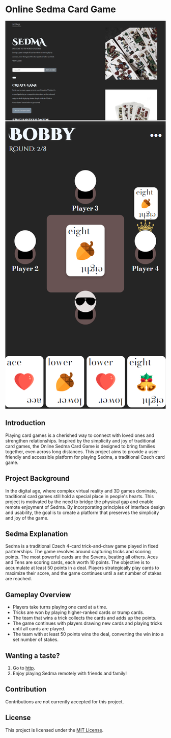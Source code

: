 # Online Sedma Card Game

![Page-screenshot](apps/tntapp/src/assets/inicial-page.png)
![Gameplay-screenshot](apps/tntapp/src/assets/sunglasses-example.png)

## Introduction

Playing card games is a cherished way to connect with loved ones and strengthen relationships. Inspired by the simplicity and joy of traditional card games, the Online Sedma Card Game is designed to bring families together, even across long distances. This project aims to provide a user-friendly and accessible platform for playing Sedma, a traditional Czech card game.

## Project Background

In the digital age, where complex virtual reality and 3D games dominate, traditional card games still hold a special place in people's hearts. This project is motivated by the need to bridge the physical gap and enable remote enjoyment of Sedma. By incorporating principles of interface design and usability, the goal is to create a platform that preserves the simplicity and joy of the game.

## Sedma Explanation

Sedma is a traditional Czech 4-card trick-and-draw game played in fixed partnerships. The game revolves around capturing tricks and scoring points. The most powerful cards are the Sevens, beating all others. Aces and Tens are scoring cards, each worth 10 points. The objective is to accumulate at least 50 points in a deal. Players strategically play cards to maximize their score, and the game continues until a set number of stakes are reached.

## Gameplay Overview

- Players take turns playing one card at a time.
- Tricks are won by playing higher-ranked cards or trump cards.
- The team that wins a trick collects the cards and adds up the points.
- The game continues with players drawing new cards and playing tricks until all cards are played.
- The team with at least 50 points wins the deal, converting the win into a set number of stakes.

## Wanting a taste?

1. Go to [http](https://sedma.spv99.com/).
2. Enjoy playing Sedma remotely with friends and family!

## Contribution

Contributions are not currently accepted for this project.

## License

This project is licensed under the [MIT License](LICENSE).
